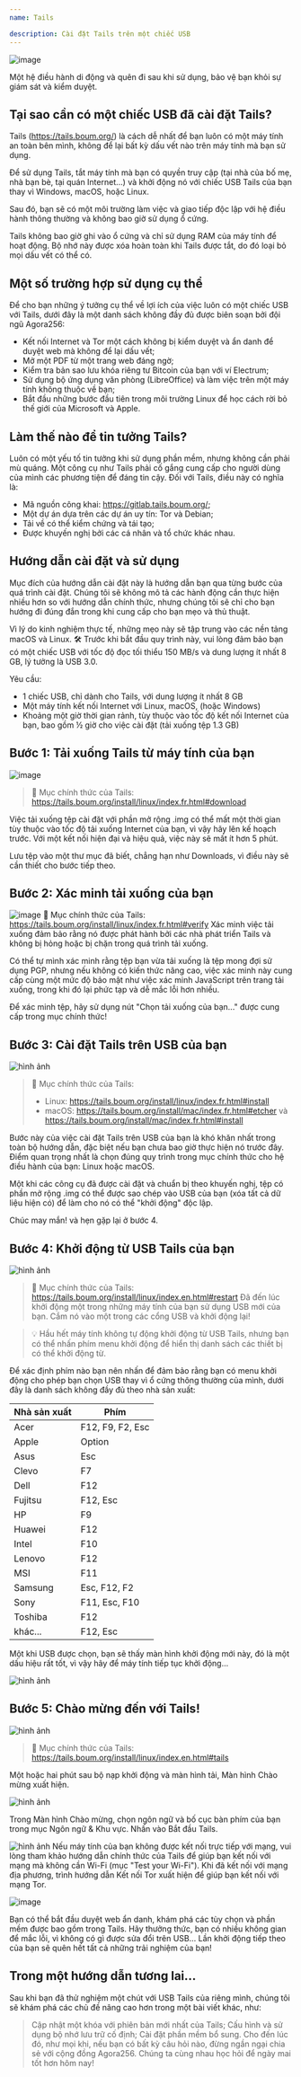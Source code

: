 ```yaml
---
name: Tails

description: Cài đặt Tails trên một chiếc USB
---
```


![image](assets/cover.webp)

Một hệ điều hành di động và quên đi sau khi sử dụng, bảo vệ bạn khỏi sự giám sát và kiểm duyệt.

## Tại sao cần có một chiếc USB đã cài đặt Tails?

Tails (https://tails.boum.org/) là cách dễ nhất để bạn luôn có một máy tính an toàn bên mình, không để lại bất kỳ dấu vết nào trên máy tính mà bạn sử dụng.

Để sử dụng Tails, tắt máy tính mà bạn có quyền truy cập (tại nhà của bố mẹ, nhà bạn bè, tại quán Internet...) và khởi động nó với chiếc USB Tails của bạn thay vì Windows, macOS, hoặc Linux.

Sau đó, bạn sẽ có một môi trường làm việc và giao tiếp độc lập với hệ điều hành thông thường và không bao giờ sử dụng ổ cứng.

Tails không bao giờ ghi vào ổ cứng và chỉ sử dụng RAM của máy tính để hoạt động. Bộ nhớ này được xóa hoàn toàn khi Tails được tắt, do đó loại bỏ mọi dấu vết có thể có.

## Một số trường hợp sử dụng cụ thể

Để cho bạn những ý tưởng cụ thể về lợi ích của việc luôn có một chiếc USB với Tails, dưới đây là một danh sách không đầy đủ được biên soạn bởi đội ngũ Agora256:

- Kết nối Internet và Tor một cách không bị kiểm duyệt và ẩn danh để duyệt web mà không để lại dấu vết;
- Mở một PDF từ một trang web đáng ngờ;
- Kiểm tra bản sao lưu khóa riêng tư Bitcoin của bạn với ví Electrum;
- Sử dụng bộ ứng dụng văn phòng (LibreOffice) và làm việc trên một máy tính không thuộc về bạn;
- Bắt đầu những bước đầu tiên trong môi trường Linux để học cách rời bỏ thế giới của Microsoft và Apple.

## Làm thế nào để tin tưởng Tails?

Luôn có một yếu tố tin tưởng khi sử dụng phần mềm, nhưng không cần phải mù quáng. Một công cụ như Tails phải cố gắng cung cấp cho người dùng của mình các phương tiện để đáng tin cậy. Đối với Tails, điều này có nghĩa là:

- Mã nguồn công khai: https://gitlab.tails.boum.org/;
- Một dự án dựa trên các dự án uy tín: Tor và Debian;
- Tải về có thể kiểm chứng và tái tạo;
- Được khuyến nghị bởi các cá nhân và tổ chức khác nhau.

## Hướng dẫn cài đặt và sử dụng

Mục đích của hướng dẫn cài đặt này là hướng dẫn bạn qua từng bước của quá trình cài đặt. Chúng tôi sẽ không mô tả các hành động cần thực hiện nhiều hơn so với hướng dẫn chính thức, nhưng chúng tôi sẽ chỉ cho bạn hướng đi đúng đắn trong khi cung cấp cho bạn mẹo và thủ thuật.

Vì lý do kinh nghiệm thực tế, những mẹo này sẽ tập trung vào các nền tảng macOS và Linux.
🛠️
Trước khi bắt đầu quy trình này, vui lòng đảm bảo bạn có một chiếc USB với tốc độ đọc tối thiểu 150 MB/s và dung lượng ít nhất 8 GB, lý tưởng là USB 3.0.

Yêu cầu:

- 1 chiếc USB, chỉ dành cho Tails, với dung lượng ít nhất 8 GB
- Một máy tính kết nối Internet với Linux, macOS, (hoặc Windows)
- Khoảng một giờ thời gian rảnh, tùy thuộc vào tốc độ kết nối Internet của bạn, bao gồm ½ giờ cho việc cài đặt (tải xuống tệp 1.3 GB)

## Bước 1: Tải xuống Tails từ máy tính của bạn

![image](assets/1.webp)

> 🔗 Mục chính thức của Tails: https://tails.boum.org/install/linux/index.fr.html#download

Việc tải xuống tệp cài đặt với phần mở rộng .img có thể mất một thời gian tùy thuộc vào tốc độ tải xuống Internet của bạn, vì vậy hãy lên kế hoạch trước. Với một kết nối hiện đại và hiệu quả, việc này sẽ mất ít hơn 5 phút.

Lưu tệp vào một thư mục đã biết, chẳng hạn như Downloads, vì điều này sẽ cần thiết cho bước tiếp theo.

## Bước 2: Xác minh tải xuống của bạn

![image](assets/2.webp)
🔗 Mục chính thức của Tails: https://tails.boum.org/install/linux/index.fr.html#verify
Xác minh việc tải xuống đảm bảo rằng nó được phát hành bởi các nhà phát triển Tails và không bị hỏng hoặc bị chặn trong quá trình tải xuống.

Có thể tự mình xác minh rằng tệp bạn vừa tải xuống là tệp mong đợi sử dụng PGP, nhưng nếu không có kiến thức nâng cao, việc xác minh này cung cấp cùng một mức độ bảo mật như việc xác minh JavaScript trên trang tải xuống, trong khi đó lại phức tạp và dễ mắc lỗi hơn nhiều.

Để xác minh tệp, hãy sử dụng nút "Chọn tải xuống của bạn..." được cung cấp trong mục chính thức!

## Bước 3: Cài đặt Tails trên USB của bạn

![hình ảnh](assets/3.webp)

> 🔗 Mục chính thức của Tails:
>
> - Linux: https://tails.boum.org/install/linux/index.fr.html#install
> - macOS: https://tails.boum.org/install/mac/index.fr.html#etcher và https://tails.boum.org/install/mac/index.fr.html#install

Bước này của việc cài đặt Tails trên USB của bạn là khó khăn nhất trong toàn bộ hướng dẫn, đặc biệt nếu bạn chưa bao giờ thực hiện nó trước đây. Điểm quan trọng nhất là chọn đúng quy trình trong mục chính thức cho hệ điều hành của bạn: Linux hoặc macOS.

Một khi các công cụ đã được cài đặt và chuẩn bị theo khuyến nghị, tệp có phần mở rộng .img có thể được sao chép vào USB của bạn (xóa tất cả dữ liệu hiện có) để làm cho nó có thể "khởi động" độc lập.

Chúc may mắn! và hẹn gặp lại ở bước 4.

## Bước 4: Khởi động từ USB Tails của bạn

![hình ảnh](assets/4.webp)

> 🔗 Mục chính thức của Tails: https://tails.boum.org/install/linux/index.en.html#restart
> Đã đến lúc khởi động một trong những máy tính của bạn sử dụng USB mới của bạn. Cắm nó vào một trong các cổng USB và khởi động lại!

> 💡 Hầu hết máy tính không tự động khởi động từ USB Tails, nhưng bạn có thể nhấn phím menu khởi động để hiển thị danh sách các thiết bị có thể khởi động từ.

Để xác định phím nào bạn nên nhấn để đảm bảo rằng bạn có menu khởi động cho phép bạn chọn USB thay vì ổ cứng thông thường của mình, dưới đây là danh sách không đầy đủ theo nhà sản xuất:

| Nhà sản xuất | Phím              |
| ------------ | ---------------- |
| Acer         | F12, F9, F2, Esc |
| Apple        | Option           |
| Asus         | Esc              |
| Clevo        | F7               |
| Dell         | F12              |
| Fujitsu      | F12, Esc         |
| HP           | F9               |
| Huawei       | F12              |
| Intel        | F10              |
| Lenovo       | F12              |
| MSI          | F11              |
| Samsung      | Esc, F12, F2     |
| Sony         | F11, Esc, F10    |
| Toshiba      | F12              |
| khác...      | F12, Esc         |

Một khi USB được chọn, bạn sẽ thấy màn hình khởi động mới này, đó là một dấu hiệu rất tốt, vì vậy hãy để máy tính tiếp tục khởi động...

![hình ảnh](assets/5.webp)

## Bước 5: Chào mừng đến với Tails!

![hình ảnh](assets/6.webp)

> 🔗 Mục chính thức của Tails: https://tails.boum.org/install/linux/index.en.html#tails

Một hoặc hai phút sau bộ nạp khởi động và màn hình tải, Màn hình Chào mừng xuất hiện.

![hình ảnh](assets/7.webp)

Trong Màn hình Chào mừng, chọn ngôn ngữ và bố cục bàn phím của bạn trong mục Ngôn ngữ & Khu vực. Nhấn vào Bắt đầu Tails.

![hình ảnh](assets/8.webp)
Nếu máy tính của bạn không được kết nối trực tiếp với mạng, vui lòng tham khảo hướng dẫn chính thức của Tails để giúp bạn kết nối với mạng mà không cần Wi-Fi (mục "Test your Wi-Fi").
Khi đã kết nối với mạng địa phương, trình hướng dẫn Kết nối Tor xuất hiện để giúp bạn kết nối với mạng Tor.

![image](assets/9.webp)

Bạn có thể bắt đầu duyệt web ẩn danh, khám phá các tùy chọn và phần mềm được bao gồm trong Tails. Hãy thưởng thức, bạn có nhiều không gian để mắc lỗi, vì không có gì được sửa đổi trên USB... Lần khởi động tiếp theo của bạn sẽ quên hết tất cả những trải nghiệm của bạn!

## Trong một hướng dẫn tương lai...

Sau khi bạn đã thử nghiệm một chút với USB Tails của riêng mình, chúng tôi sẽ khám phá các chủ đề nâng cao hơn trong một bài viết khác, như:

> Cập nhật một khóa với phiên bản mới nhất của Tails; Cấu hình và sử dụng bộ nhớ lưu trữ cố định; Cài đặt phần mềm bổ sung.
> Cho đến lúc đó, như mọi khi, nếu bạn có bất kỳ câu hỏi nào, đừng ngần ngại chia sẻ với cộng đồng Agora256. Chúng ta cùng nhau học hỏi để ngày mai tốt hơn hôm nay!